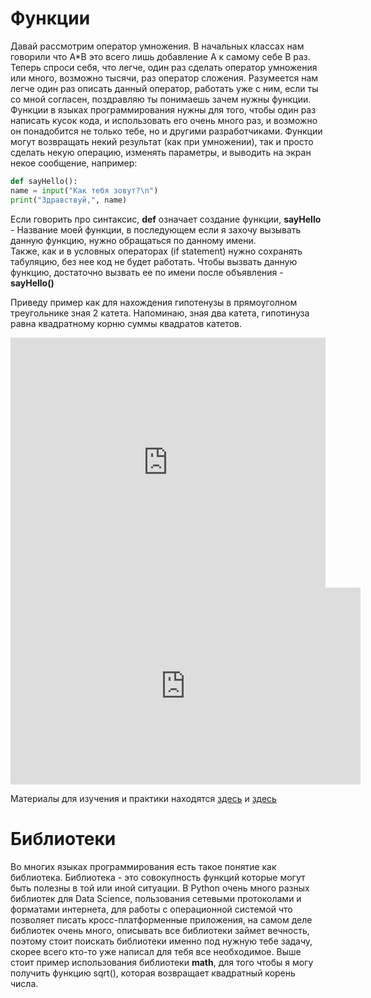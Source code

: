 # Функции  
Давай рассмотрим оператор умножения. В начальных классах нам говорили что A\*B это всего лишь добавление A к самому себе B раз. Теперь спроси себя, что легче, один раз сделать оператор умножения или много, возможно тысячи, раз оператор сложения. Разумеется нам легче один раз описать данный оператор, работать уже с ним, если ты со мной согласен, поздравляю ты понимаешь зачем нужны функции. Функции в языках программирования нужны для того, чтобы один раз написать кусок кода, и использовать его очень много раз, и возможно он понадобится не только тебе, но и другими разработчиками. Функции могут возвращать некий результат (как при умножении), так и просто сделать некую операцию, изменять параметры, и выводить на экран некое сообщение, например:   

```python
def sayHello():  
name = input("Как тебя зовут?\n")    
print("Здравствуй,", name)  
```
Если говорить про синтаксис, **def** означает создание функции, **sayHello** - Название моей функции, в последующем если я захочу вызывать данную функцию, нужно обращаться по данному имени.   
Также, как и в условных операторах (if statement) нужно сохранять табуляцию, без нее код не будет работать.
Чтобы вызвать данную функцию, достаточно вызвать ее по имени после объявления - **sayHello()**        

Приведу пример как для нахождения гипотенузы в прямоуголном треугольнике зная 2 катета. Напоминаю, зная два катета, гипотинуза равна квадратному корню суммы квадратов катетов.   

<iframe height="400px" width="100%" src="https://repl.it/@SakenMukanov/TubbyShabbyComputer?lite=true" scrolling="no" frameborder="no" allowtransparency="true" allowfullscreen="true" sandbox="allow-forms allow-pointer-lock allow-popups allow-same-origin allow-scripts allow-modals"></iframe>
  
  
<iframe width="560" height="315" src="https://www.youtube.com/embed/DJAlfolEv9A" frameborder="0" allow="accelerometer; autoplay; encrypted-media; gyroscope; picture-in-picture" allowfullscreen></iframe>   
   


Материалы для изучения и практики находятся <a href="https://python-scripts.com/functions-python" target="_blank">здесь</a> и <a href="https://wombat.org.ua/AByteOfPython/functions.html" target="_blank">здесь</a>   


# Библиотеки  
Во многих языках программирования есть такое понятие как библиотека. Библиотека - это совокупность функций которые могут быть полезны в той или иной ситуации. В Python очень много разных библиотек для Data Science, пользования сетевыми протоколами и форматами интернета, для работы с операционной системой что позволяет писать кросс-платформенные приложения, на самом деле библиотек очень много, описывать все библиотеки займет вечность, поэтому стоит поискать библиотеки именно под нужную тебе задачу, скорее всего кто-то уже написал для тебя все необходимое. Выше стоит пример использования библиотеки **math**, для того чтобы я могу получить функцию sqrt(), которая возвращает квадратный корень числа.


